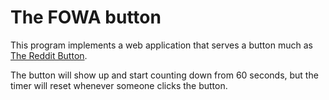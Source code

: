 # The FOWA button

This program implements a web application that serves a button much as
[The Reddit Button](https://en.wikipedia.org/wiki/The_Button_%28Reddit%29).

The button will show up and start counting down from 60 seconds, but the
timer will reset whenever someone clicks the button.
